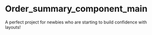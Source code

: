 # Order_summary_component_main
A perfect project for newbies who are starting to build confidence with layouts!
